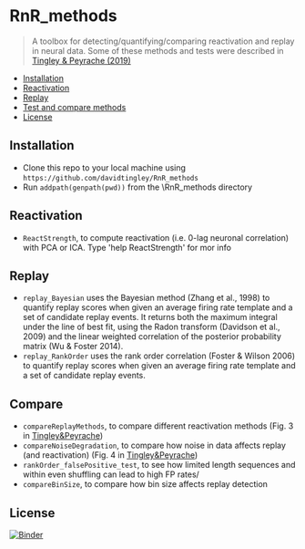 # RnR_methods
> A toolbox for detecting/quantifying/comparing reactivation and replay in neural data.
Some of these methods and tests were described in <a href="https://doi.org/10.1098/rstb.2019.0231" target="_blank">Tingley & Peyrache (2019)</a>

- [Installation](#installation)
- [Reactivation](#Reactivation)
- [Replay](#replay)
- [Test and compare methods](#compare)
- [License](#license)

## Installation
- Clone this repo to your local machine using `https://github.com/davidtingley/RnR_methods`
- Run `addpath(genpath(pwd))` from the \RnR_methods directory

## Reactivation
- `ReactStrength`, to compute reactivation (i.e. 0-lag neuronal correlation) with PCA or ICA.
Type 'help ReactStrength' for mor info

## Replay
- `replay_Bayesian` uses the Bayesian method (Zhang et al., 1998) to quantify replay scores when given an average firing rate template and a set of candidate replay events.  It returns both the maximum integral under the line of best fit, using the Radon transform (Davidson et al., 2009) and the linear weighted correlation of the posterior probability matrix (Wu & Foster 2014). 
- `replay_RankOrder` uses the rank order correlation (Foster & Wilson 2006) to quantify replay scores when given an average firing rate template and a set of candidate replay events.  

## Compare
- `compareReplayMethods`, to compare different reactivation methods (Fig. 3 in <a href="" target="_blank">Tingley&Peyrache</a>)
- `compareNoiseDegradation`, to compare how noise in data affects replay (and reactivation) (Fig. 4 in <a href="" target="_blank">Tingley&Peyrache</a>)
- `rankOrder_falsePositive_test`, to see how limited length sequences and within even shuffling can lead to high FP rates/
- `compareBinSize`, to compare how bin size affects replay detection

## License
[![Binder](https://mybinder.org/badge.svg)](https://mybinder.org/v2/gh/DavidTingley/RnR_methods/master)
